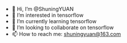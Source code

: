 - 👋 Hi, I’m @ShuningYUAN
- 👀 I’m interested in tensorflow
- 🌱 I’m currently learning tensorflow
- 💞️ I’m looking to collaborate on tensorflow
- 📫 How to reach me: shuningyuan@163.com

<!---
ShuningYUAN/ShuningYUAN is a ✨ special ✨ repository because its `README.md` (this file) appears on your GitHub profile.
You can click the Preview link to take a look at your changes.
--->
